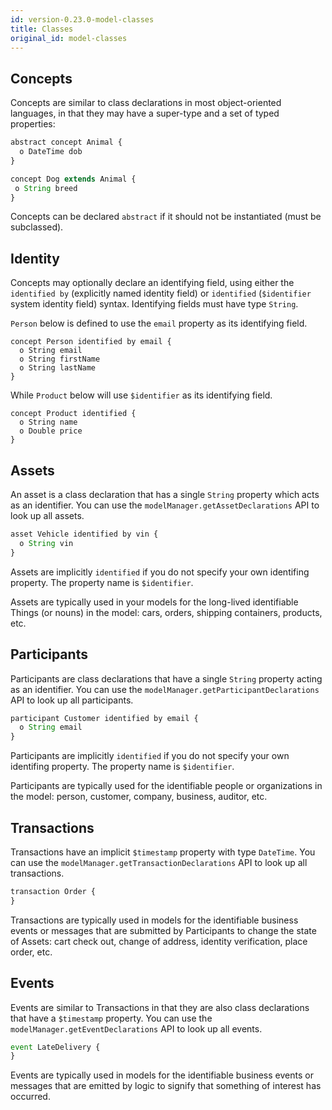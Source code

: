 ```yaml
---
id: version-0.23.0-model-classes
title: Classes
original_id: model-classes
---
```


## Concepts

Concepts are similar to class declarations in most object-oriented languages, in that they may have a super-type and a set of typed properties:

```js
abstract concept Animal {
  o DateTime dob
}

concept Dog extends Animal {
 o String breed
}
```

Concepts can be declared `abstract` if it should not be instantiated (must be subclassed).

## Identity

Concepts may optionally declare an identifying field, using either the `identified by` (explicitly named identity field) or `identified` (`$identifier` system identity field) syntax. Identifying fields must have type `String`.

`Person` below is defined to use the `email` property as its identifying field.

```
concept Person identified by email {
  o String email
  o String firstName
  o String lastName
}
```

While `Product` below will use `$identifier` as its identifying field.

```
concept Product identified {
  o String name
  o Double price
}
```

## Assets

An asset is a class declaration that has a single `String` property which acts as an identifier. You can use the `modelManager.getAssetDeclarations` API to look up all assets.

```js
asset Vehicle identified by vin {
  o String vin
}
```

Assets are implicitly `identified` if you do not specify your own identifing property. The property name is `$identifier`.

Assets are typically used in your models for the long-lived identifiable Things (or nouns) in the model: cars, orders, shipping containers, products, etc.

## Participants

Participants are class declarations that have a single `String` property acting as an identifier. You can use the `modelManager.getParticipantDeclarations` API to look up all participants.

```js
participant Customer identified by email {
  o String email
}
```

Participants are implicitly `identified` if you do not specify your own identifing property. The property name is `$identifier`.

Participants are typically used for the identifiable people or organizations in the model: person, customer, company, business, auditor, etc.

## Transactions

Transactions have an implicit `$timestamp` property with type `DateTime`. You can use the `modelManager.getTransactionDeclarations` API to look up all transactions.

```js
transaction Order {
}
```

Transactions are typically used in models for the identifiable business events or messages that are submitted by Participants to change the state of Assets: cart check out, change of address, identity verification, place order, etc.

## Events

Events are similar to Transactions in that they are also class declarations that have a `$timestamp` property. You can use the `modelManager.getEventDeclarations` API to look up all events.

```js
event LateDelivery {
}
```

Events are typically used in models for the identifiable business events or messages that are emitted by logic to signify that something of interest has occurred.
